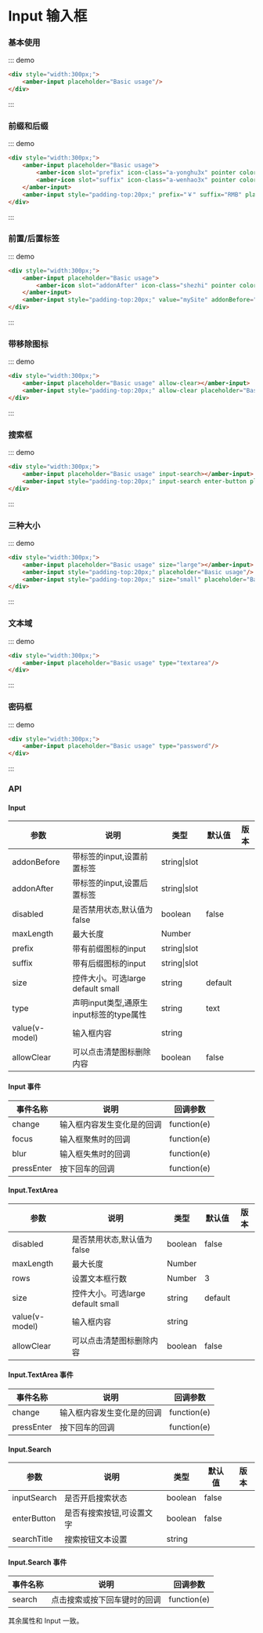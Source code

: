 # Input 输入框

### 基本使用


::: demo
```html
<div style="width:300px;">
	<amber-input placeholder="Basic usage"/>
</div>
```
::: 

### 前缀和后缀
::: demo
```html
<div style="width:300px;">
	<amber-input placeholder="Basic usage">
		<amber-icon slot="prefix" icon-class="a-yonghu3x" pointer color="rgba(0,0,0,.65)" size="14px"></amber-icon>
		<amber-icon slot="suffix" icon-class="a-wenhao3x" pointer color="rgba(0,0,0,.65)" size="14px"></amber-icon>
	</amber-input>
	<amber-input style="padding-top:20px;" prefix="￥" suffix="RMB" placeholder="Basic usage"/>
</div>
```
::: 


### 前置/后置标签
::: demo
```html
<div style="width:300px;">
	<amber-input placeholder="Basic usage">
		<amber-icon slot="addonAfter" icon-class="shezhi" pointer color="rgba(0,0,0,.65)" size="14px"></amber-icon>
	</amber-input>
	<amber-input style="padding-top:20px;" value="mySite" addonBefore="http://" addonAfter=".com" placeholder="Basic usage"/>
</div>
```
::: 

### 带移除图标
::: demo
```html
<div style="width:300px;">
	<amber-input placeholder="Basic usage" allow-clear></amber-input>
	<amber-input style="padding-top:20px;" allow-clear placeholder="Basic usage" type="textarea"/>
</div>
```
:::

### 搜索框
::: demo
```html
<div style="width:300px;">
	<amber-input placeholder="Basic usage" input-search></amber-input>
	<amber-input style="padding-top:20px;" input-search enter-button placeholder="Basic usage"/>
</div>
```
:::

### 三种大小
::: demo
```html
<div style="width:300px;">
	<amber-input placeholder="Basic usage" size="large"></amber-input>
	<amber-input style="padding-top:20px;" placeholder="Basic usage"/>
	<amber-input style="padding-top:20px;" size="small" placeholder="Basic usage"/>
</div>
```
:::

### 文本域
::: demo
```html
<div style="width:300px;">
	<amber-input placeholder="Basic usage" type="textarea"/>
</div>
```
:::

### 密码框
::: demo
```html
<div style="width:300px;">
	<amber-input placeholder="Basic usage" type="password"/>
</div>
```
:::

### API

#### Input

| 参数 | 说明 | 类型 | 默认值 | 版本 |
| --- | --- | --- | --- | --- |
|addonBefore | 带标签的input,设置前置标签 | string\|slot |  |  |
|addonAfter | 带标签的input,设置后置标签 | string\|slot |  |  |
|disabled | 是否禁用状态,默认值为false | boolean | false |  |
|maxLength | 最大长度 | Number |  |  |
|prefix | 带有前缀图标的input | string\|slot |  |  |
|suffix | 带有后缀图标的input | string\|slot |  |  |
|size | 控件大小。可选large default small | string | default |  |
|type | 声明input类型,通原生input标签的type属性 | string | text |  |
|value(v-model) | 输入框内容 | string |  |  |
|allowClear | 可以点击清楚图标删除内容 | boolean | false |  |

#### Input 事件
| 事件名称 | 说明 | 回调参数 |
| --- | --- | --- |
| change | 输入框内容发生变化是的回调 | function(e) |
| focus | 输入框聚焦时的回调 | function(e) |
| blur | 输入框失焦时的回调 | function(e) |
| pressEnter | 按下回车的回调 | function(e) |

#### Input.TextArea
| 参数 | 说明 | 类型 | 默认值 | 版本 |
| --- | --- | --- | --- | --- |
|disabled | 是否禁用状态,默认值为false | boolean | false |  |
|maxLength | 最大长度 | Number |  |  |
|rows | 设置文本框行数 | Number | 3 |  |
|size | 控件大小。可选large default small | string | default |  |
|value(v-model) | 输入框内容 | string |  |  |
|allowClear | 可以点击清楚图标删除内容 | boolean | false |  |

#### Input.TextArea 事件
| 事件名称 | 说明 | 回调参数 |
| --- | --- | --- |
| change | 输入框内容发生变化是的回调 | function(e) |
| pressEnter | 按下回车的回调 | function(e) |

#### Input.Search
| 参数 | 说明 | 类型 | 默认值 | 版本 |
| --- | --- | --- | --- | --- |
|inputSearch | 是否开启搜索状态 | boolean | false |  |
|enterButton | 是否有搜索按钮,可设置文字 | boolean | false |  |
|searchTitle | 搜索按钮文本设置 | string |  |  |

#### Input.Search 事件
| 事件名称 | 说明 | 回调参数 |
| --- | --- | --- |
| search | 点击搜索或按下回车键时的回调 | function(e) |

其余属性和 Input 一致。